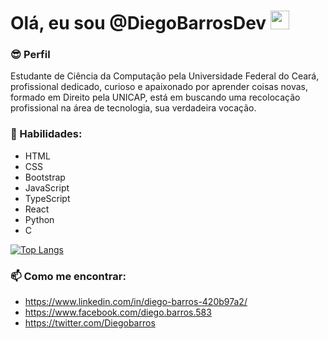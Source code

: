 # Olá, eu sou @DiegoBarrosDev <img src= "https://emojipedia-us.s3.dualstack.us-west-1.amazonaws.com/thumbs/120/whatsapp/326/flag-brazil_1f1e7-1f1f7.png" width=30>

### 😎 Perfil

Estudante de Ciência da Computação pela Universidade Federal do Ceará, profissional dedicado, curioso e apaixonado por aprender coisas novas, formado em Direito pela UNICAP, está em buscando uma recolocação profissional na área de tecnologia, sua verdadeira vocação.

### 🧠 Habilidades:
+ HTML
+ CSS
+ Bootstrap
+ JavaScript
+ TypeScript
+ React
+ Python
+ C

[![Top Langs](https://github-readme-stats.vercel.app/api/top-langs/?username=diegobarrosdev)](https://github.com/diegobarrosdev/github-readme-stats)

### 📫 Como me encontrar:
- https://www.linkedin.com/in/diego-barros-420b97a2/
- https://www.facebook.com/diego.barros.583
- https://twitter.com/Diegobarros

<!---
DiegoBarrosDev/DiegoBarrosDev is a ✨ special ✨ repository because its `README.md` (this file) appears on your GitHub profile.
You can click the Preview link to take a look at your changes.
--->
